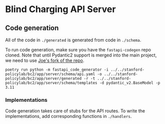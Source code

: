 Blind Charging API Server
===

## Code generation

All of the code in `./generated` is generated from code in `./schema`.

To run code generation, make sure you have the `fastapi-codegen` repo cloned.
Note that until Pydantic2 support is merged into the main project,
we need to use [Joe's fork of the repo](https://github.com/jnu/fastapi-code-generator).

```
poetry run python -m fastapi_code_generator -i ../../stanford-policylab/bc2/app/server/schema/api.yaml -o ../../stanford-policylab/bc2/app/server/generated -r -t ../../stanford-policylab/bc2/app/server/schema/templates -d pydantic_v2.BaseModel -p 3.11
```

### Implementations

Code generation takes care of stubs for the API routes.
To write the implementations,
add corresponding functions in `./handlers`.
